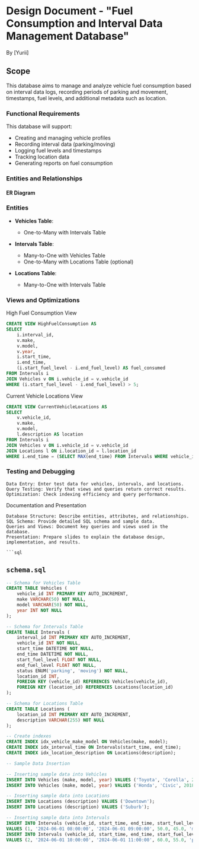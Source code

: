 # Design Document - "Fuel Consumption and Interval Data Management Database"

By [Yurii]

## Scope

This database aims to manage and analyze vehicle fuel consumption based on interval data logs, recording periods of parking and movement, timestamps, fuel levels, and additional metadata such as location.

### Functional Requirements

This database will support:

- Creating and managing vehicle profiles
- Recording interval data (parking/moving)
- Logging fuel levels and timestamps
- Tracking location data
- Generating reports on fuel consumption

### Entities and Relationships

#### ER Diagram


### Entities

- **Vehicles Table**: 
  - One-to-Many with Intervals Table

- **Intervals Table**: 
  - Many-to-One with Vehicles Table
  - One-to-Many with Locations Table (optional)

- **Locations Table**: 
  - Many-to-One with Intervals Table

### Views and Optimizations
High Fuel Consumption View

```sql
CREATE VIEW HighFuelConsumption AS
SELECT 
    i.interval_id, 
    v.make, 
    v.model, 
    v.year, 
    i.start_time, 
    i.end_time, 
    (i.start_fuel_level - i.end_fuel_level) AS fuel_consumed
FROM Intervals i
JOIN Vehicles v ON i.vehicle_id = v.vehicle_id
WHERE (i.start_fuel_level - i.end_fuel_level) > 5;
```
Current Vehicle Locations View

```sql
CREATE VIEW CurrentVehicleLocations AS
SELECT 
    v.vehicle_id, 
    v.make, 
    v.model, 
    l.description AS location
FROM Intervals i
JOIN Vehicles v ON i.vehicle_id = v.vehicle_id
JOIN Locations l ON i.location_id = l.location_id
WHERE i.end_time = (SELECT MAX(end_time) FROM Intervals WHERE vehicle_id = v.vehicle_id);
```


### Testing and Debugging

    Data Entry: Enter test data for vehicles, intervals, and locations.
    Query Testing: Verify that views and queries return correct results.
    Optimization: Check indexing efficiency and query performance.

Documentation and Presentation

    Database Structure: Describe entities, attributes, and relationships.
    SQL Schema: Provide detailed SQL schema and sample data.
    Queries and Views: Document key queries and views used in the database.
    Presentation: Prepare slides to explain the database design, implementation, and results.

    ```sql
    
## `schema.sql`

```sql
-- Schema for Vehicles Table
CREATE TABLE Vehicles (
    vehicle_id INT PRIMARY KEY AUTO_INCREMENT,
    make VARCHAR(50) NOT NULL,
    model VARCHAR(50) NOT NULL,
    year INT NOT NULL
);

-- Schema for Intervals Table
CREATE TABLE Intervals (
    interval_id INT PRIMARY KEY AUTO_INCREMENT,
    vehicle_id INT NOT NULL,
    start_time DATETIME NOT NULL,
    end_time DATETIME NOT NULL,
    start_fuel_level FLOAT NOT NULL,
    end_fuel_level FLOAT NOT NULL,
    status ENUM('parking', 'moving') NOT NULL,
    location_id INT,
    FOREIGN KEY (vehicle_id) REFERENCES Vehicles(vehicle_id),
    FOREIGN KEY (location_id) REFERENCES Locations(location_id)
);

-- Schema for Locations Table
CREATE TABLE Locations (
    location_id INT PRIMARY KEY AUTO_INCREMENT,
    description VARCHAR(255) NOT NULL
);

-- Create indexes
CREATE INDEX idx_vehicle_make_model ON Vehicles(make, model);
CREATE INDEX idx_interval_time ON Intervals(start_time, end_time);
CREATE INDEX idx_location_description ON Locations(description);

-- Sample Data Insertion

-- Inserting sample data into Vehicles
INSERT INTO Vehicles (make, model, year) VALUES ('Toyota', 'Corolla', 2019);
INSERT INTO Vehicles (make, model, year) VALUES ('Honda', 'Civic', 2018);

-- Inserting sample data into Locations
INSERT INTO Locations (description) VALUES ('Downtown');
INSERT INTO Locations (description) VALUES ('Suburb');

-- Inserting sample data into Intervals
INSERT INTO Intervals (vehicle_id, start_time, end_time, start_fuel_level, end_fuel_level, status, location_id) 
VALUES (1, '2024-06-01 08:00:00', '2024-06-01 09:00:00', 50.0, 45.0, 'moving', 1);
INSERT INTO Intervals (vehicle_id, start_time, end_time, start_fuel_level, end_fuel_level, status, location_id) 
VALUES (2, '2024-06-01 10:00:00', '2024-06-01 11:00:00', 60.0, 55.0, 'parking', 2);
```

